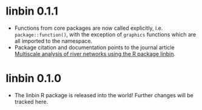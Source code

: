 # linbin 0.1.1

* Functions from core packages are now called explicitly, i.e. `package::function()`, with the exception of `graphics` functions which are all imported to the namespace.
* Package citation and documentation points to the journal article [Multiscale analysis of river networks using the R package linbin](http://doi.org/10.1080/02755947.2015.1044764).

# linbin 0.1.0
  
* The linbin R package is released into the world! Further changes will be tracked here.
